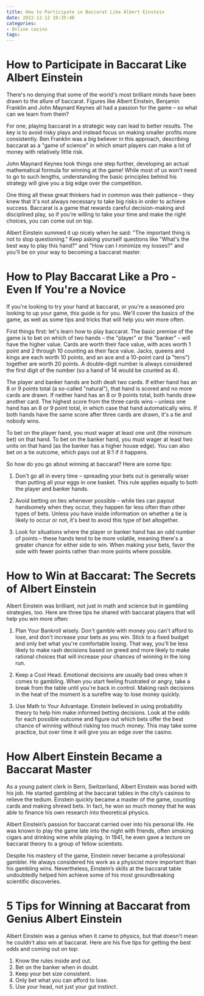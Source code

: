 ```yaml
---
title: How to Participate in Baccarat Like Albert Einstein
date: 2022-12-12 10:35:48
categories:
- Online casino
tags:
---
```



#  How to Participate in Baccarat Like Albert Einstein

There's no denying that some of the world's most brilliant minds have been drawn to the allure of baccarat. Figures like Albert Einstein, Benjamin Franklin and John Maynard Keynes all had a passion for the game – so what can we learn from them?

For one, playing baccarat in a strategic way can lead to better results. The key is to avoid risky plays and instead focus on making smaller profits more consistently. Ben Franklin was a big believer in this approach, describing baccarat as a "game of science" in which smart players can make a lot of money with relatively little risk.

John Maynard Keynes took things one step further, developing an actual mathematical formula for winning at the game! While most of us won't need to go to such lengths, understanding the basic principles behind his strategy will give you a big edge over the competition.

One thing all these great thinkers had in common was their patience – they knew that it's not always necessary to take big risks in order to achieve success. Baccarat is a game that rewards careful decision-making and disciplined play, so if you're willing to take your time and make the right choices, you can come out on top.

Albert Einstein summed it up nicely when he said: "The important thing is not to stop questioning." Keep asking yourself questions like "What's the best way to play this hand?" and "How can I minimize my losses?" and you'll be on your way to becoming a baccarat master.

#  How to Play Baccarat Like a Pro - Even If You're a Novice

If you're looking to try your hand at baccarat, or you're a seasoned pro looking to up your game, this guide is for you. We'll cover the basics of the game, as well as some tips and tricks that will help you win more often.

First things first: let's learn how to play baccarat. The basic premise of the game is to bet on which of two hands – the "player" or the "banker" – will have the higher value. Cards are worth their face value, with aces worth 1 point and 2 through 10 counting as their face value. Jacks, queens and kings are each worth 10 points, and an ace and a 10-point card (a "tens") together are worth 20 points. A double-digit number is always considered the first digit of the number (so a hand of 14 would be counted as 4).

The player and banker hands are both dealt two cards. If either hand has an 8 or 9 points total (a so-called "natural"), that hand is scored and no more cards are drawn. If neither hand has an 8 or 9 points total, both hands draw another card. The highest score from the three cards wins – unless one hand has an 8 or 9 point total, in which case that hand automatically wins. If both hands have the same score after three cards are drawn, it's a tie and nobody wins.

To bet on the player hand, you must wager at least one unit (the minimum bet) on that hand. To bet on the banker hand, you must wager at least two units on that hand (as the banker has a higher house edge). You can also bet on a tie outcome, which pays out at 8:1 if it happens.

So how do you go about winning at baccarat? Here are some tips:

1) Don't go all in every time – spreading your bets out is generally wiser than putting all your eggs in one basket. This rule applies equally to both the player and banker hands.

2) Avoid betting on ties whenever possible – while ties can payout handsomely when they occur, they happen far less often than other types of bets. Unless you have inside information on whether a tie is likely to occur or not, it's best to avoid this type of bet altogether.

3) Look for situations where the player or banker hand has an odd number of points – these hands tend to be more volatile, meaning there's a greater chance for either side to win. When making your bets, favor the side with fewer points rather than more points where possible.

#  How to Win at Baccarat: The Secrets of Albert Einstein

Albert Einstein was brilliant, not just in math and science but in gambling strategies, too. Here are three tips he shared with baccarat players that will help you win more often:

1. Plan Your Bankroll
 wisely. Don't gamble with money you can't afford to lose, and don't increase your bets as you win. Stick to a fixed budget and only bet what you're comfortable losing. That way, you'll be less likely to make rash decisions based on greed and more likely to make rational choices that will increase your chances of winning in the long run.

2. Keep a Cool Head. Emotional decisions are usually bad ones when it comes to gambling. When you start feeling frustrated or angry, take a break from the table until you're back in control. Making rash decisions in the heat of the moment is a surefire way to lose money quickly.

3. Use Math to Your Advantage. Einstein believed in using probability theory to help him make informed betting decisions. Look at the odds for each possible outcome and figure out which bets offer the best chance of winning without risking too much money. This may take some practice, but over time it will give you an edge over the casino.

#  How Albert Einstein Became a Baccarat Master

As a young patent clerk in Bern, Switzerland, Albert Einstein was bored with his job. He started gambling at the baccarat tables in the city’s casinos to relieve the tedium. Einstein quickly became a master of the game, counting cards and making shrewd bets. In fact, he won so much money that he was able to finance his own research into theoretical physics.

Albert Einstein’s passion for baccarat carried over into his personal life. He was known to play the game late into the night with friends, often smoking cigars and drinking wine while playing. In 1941, he even gave a lecture on baccarat theory to a group of fellow scientists.

Despite his mastery of the game, Einstein never became a professional gambler. He always considered his work as a physicist more important than his gambling wins. Nevertheless, Einstein’s skills at the baccarat table undoubtedly helped him achieve some of his most groundbreaking scientific discoveries.

#  5 Tips for Winning at Baccarat from Genius Albert Einstein

Albert Einstein was a genius when it came to physics, but that doesn't mean he couldn't also win at baccarat. Here are his five tips for getting the best odds and coming out on top:

1. Know the rules inside and out.
2. Bet on the banker when in doubt. 
3. Keep your bet size consistent.
4. Only bet what you can afford to lose.
5. Use your head, not just your gut instinct.